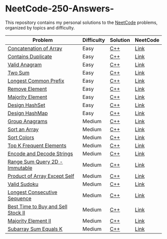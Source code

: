 # NeetCode-250-Answers-
This repository contains my personal solutions to the [NeetCode](https://neetcode.io) problems, organized by topics and difficulty.

| Problem | Difficulty | Solution | NeetCode |
|--------|------------|----------|----------|
| [Concatenation of Array](https://leetcode.com/problems/concatenation-of-array/) | Easy | [C++](./easy/concatenation-of-array.cpp) | [Link](https://neetcode.io/problems/concatenation-of-array) |
| [Contains Duplicate](https://leetcode.com/problems/contains-duplicate/) | Easy | [C++](./easy/contains-duplicate.cpp) | [Link](https://neetcode.io/problems/contains-duplicate) |
| [Valid Anagram](https://leetcode.com/problems/valid-anagram/) | Easy | [C++](./easy/valid-anagram.cpp) | [Link](https://neetcode.io/problems/valid-anagram) |
| [Two Sum](https://leetcode.com/problems/two-sum/) | Easy | [C++](./easy/two-sum.cpp) | [Link](https://neetcode.io/problems/two-sum) |
| [Longest Common Prefix](https://leetcode.com/problems/longest-common-prefix/) | Easy | [C++](./easy/longest-common-prefix.cpp) | [Link](https://neetcode.io/problems/longest-common-prefix) |
| [Remove Element](https://leetcode.com/problems/remove-element/) | Easy | [C++](./easy/remove-element.cpp) | [Link](https://neetcode.io/problems/remove-element) |
| [Majority Element](https://leetcode.com/problems/majority-element/) | Easy | [C++](./easy/majority-element.cpp) | [Link](https://neetcode.io/problems/majority-element) |
| [Design HashSet](https://leetcode.com/problems/design-hashset/) | Easy | [C++](./easy/design-hashset.cpp) | [Link](https://neetcode.io/problems/design-hashset) |
| [Design HashMap](https://leetcode.com/problems/design-hashmap/) | Easy | [C++](./easy/design-hashmap.cpp) | [Link](https://neetcode.io/problems/design-hashmap) |
| [Group Anagrams](https://leetcode.com/problems/group-anagrams/) | Medium | [C++](./medium/group-anagrams.cpp) | [Link](https://neetcode.io/problems/group-anagrams) |
| [Sort an Array](https://leetcode.com/problems/sort-an-array/) | Medium | [C++](./medium/sort-an-array.cpp) | [Link](https://neetcode.io/problems/sort-an-array) |
| [Sort Colors](https://leetcode.com/problems/sort-colors/) | Medium | [C++](./medium/sort-colors.cpp) | [Link](https://neetcode.io/problems/sort-colors) |
| [Top K Frequent Elements](https://leetcode.com/problems/top-k-frequent-elements/) | Medium | [C++](./medium/top-k-frequent-elements.cpp) | [Link](https://neetcode.io/problems/top-k-frequent-elements) |
| [Encode and Decode Strings](https://leetcode.com/problems/encode-and-decode-strings/) | Medium | [C++](./medium/encode-and-decode-strings.cpp) | [Link](https://neetcode.io/problems/encode-and-decode-strings) |
| [Range Sum Query 2D - Immutable](https://leetcode.com/problems/range-sum-query-2d-immutable/) | Medium | [C++](./medium/range-sum-query-2d-immutable.cpp) | [Link](https://neetcode.io/problems/range-sum-query-2d-immutable) |
| [Product of Array Except Self](https://leetcode.com/problems/product-of-array-except-self/) | Medium | [C++](./medium/product-of-array-except-self.cpp) | [Link](https://neetcode.io/problems/product-of-array-except-self) |
| [Valid Sudoku](https://leetcode.com/problems/valid-sudoku/) | Medium | [C++](./medium/valid-sudoku.cpp) | [Link](https://neetcode.io/problems/valid-sudoku) |
| [Longest Consecutive Sequence](https://leetcode.com/problems/longest-consecutive-sequence/) | Medium | [C++](./medium/longest-consecutive-sequence.cpp) | [Link](https://neetcode.io/problems/longest-consecutive-sequence) |
| [Best Time to Buy and Sell Stock II](https://leetcode.com/problems/best-time-to-buy-and-sell-stock-ii/) | Medium | [C++](./medium/best-time-to-buy-and-sell-stock-ii.cpp) | [Link](https://neetcode.io/problems/best-time-to-buy-and-sell-stock-ii) |
| [Majority Element II](https://leetcode.com/problems/majority-element-ii/) | Medium | [C++](./medium/majority-element-ii.cpp) | [Link](https://neetcode.io/problems/majority-element-ii) |
| [Subarray Sum Equals K](https://leetcode.com/problems/subarray-sum-equals-k/) | Medium | [C++](./medium/subarray-sum-equals-k.cpp) | [Link](https://neetcode.io/problems/subarray-sum-equals-k) |

